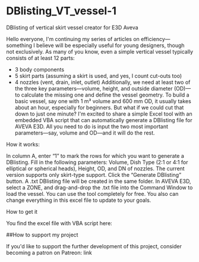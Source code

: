 # DBlisting_VT_vessel-1
DBlisting of vertical skirt vessel creator for E3D Aveva

Hello everyone,
I'm continuing my series of articles on efficiency—something I believe will be especially useful for young designers, though not exclusively.
As many of you know, even a simple vertical vessel typically consists of at least 12 parts:
-	3 body components
-	5 skirt parts (assuming a skirt is used, and yes, I count cut-outs too)
-	4 nozzles (vent, drain, inlet, outlet)
Additionally, we need at least two of the three key parameters—volume, height, and outside diameter (OD)—to calculate the missing one and define the vessel geometry.
To build a basic vessel, say one with 1 m³ volume and 600 mm OD, it usually takes about an hour, especially for beginners. But what if we could cut that down to just one minute?
I'm excited to share a simple Excel tool with an embedded VBA script that can automatically generate a DBlisting file for AVEVA E3D. All you need to do is input the two most important parameters—say, volume and OD—and it will do the rest.

How it works:

In column A, enter “1” to mark the rows for which you want to generate a DBlisting.
Fill in the following parameters: Volume, Dish Type (2:1 or 4:1 for elliptical or spherical heads), Height, OD, and DN of nozzles.
The current version supports only skirt-type support.
Click the “Generate DBlisting” button.
A .txt DBlisting file will be created in the same folder.
In AVEVA E3D, select a ZONE, and drag-and-drop the .txt file into the Command Window to load the vessel.
You can use the tool completely for free. You also can change everything in this excel file to update to your goals. 

How to get it

You find the excel file with VBA script here:  

##How to support my project

If you'd like to support the further development of this project, consider becoming a patron on Patreon: link
